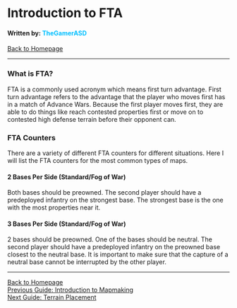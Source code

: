 # Introduction to FTA
#### Written by: <span style="color:deepskyblue">TheGamerASD</span>
[Back to Homepage](..\index.html)

___

### What is FTA?
FTA is a commonly used acronym which means first turn advantage. First turn advantage refers to the advantage that the player who moves first has in a match of Advance Wars. Because the first player moves first, they are able to do things like reach contested properties first or move on to contested high defense terrain before their opponent can.

### FTA Counters
There are a variety of different FTA counters for different situations. Here I will list the FTA counters for the most common types of maps.

#### 2 Bases Per Side (Standard/Fog of War)
Both bases should be preowned. The second player should have a predeployed infantry on the strongest base. The strongest base is the one with the most properties near it.

#### 3 Bases Per Side (Standard/Fog of War)
2 bases should be preowned. One of the bases should be neutral. The second player should have a predeployed infantry on the preowned base closest to the neutral base. It is important to make sure that the capture of a neutral base cannot be interrupted by the other player.

___

[Back to Homepage](..\index.html)<br>
[Previous Guide: Introduction to Mapmaking](introduction_to_mapmaking.md)<br>
[Next Guide: Terrain Placement](terrain_placement.md)<br>